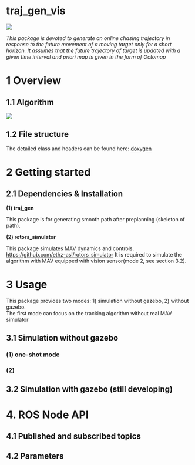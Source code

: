 
# traj_gen_vis

<img src="https://github.com/icsl-Jeon/traj_gen_vis/blob/master/img/introl_final.png"> 

*This package is devoted to generate an online chasing trajectory in response to the future movement of a moving target only for a short horizon. It assumes that the future trajectory of target is updated with a given time interval and priori map is given in the form of Octomap*  

# 1 Overview 
## 1.1 Algorithm
<img src="https://github.com/icsl-Jeon/traj_gen_vis/blob/master/img/overview.png"> 

## 1.2 File structure 
The detailed class and headers can be found here: [doxygen](https://icsl-jeon.github.io/)

# 2 Getting started 

## 2.1 Dependencies & Installation  

**(1) traj_gen**

This package is for generating smooth path after preplanning (skeleton of path).

**(2) rotors_simulator**

This package simulates MAV dynamics and controls. 
https://github.com/ethz-asl/rotors_simulator
It is required to simulate the algorithm with MAV equipped with vision sensor(mode 2, see section 3.2).  

# 3 Usage 
This package provides two modes: 1) simulation without gazebo, 2) without gazebo.   
The first mode can focus on the tracking algorithm without real MAV simulator 

## 3.1 Simulation without gazebo 

### (1) one-shot mode 

### (2) 

## 3.2 Simulation with gazebo (still developing)

# 4. ROS Node API 

## 4.1  Published and subscribed topics


## 4.2 Parameters  
